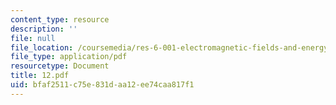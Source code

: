 ```yaml
---
content_type: resource
description: ''
file: null
file_location: /coursemedia/res-6-001-electromagnetic-fields-and-energy-spring-2008/bfaf2511c75e831daa12ee74caa817f1_12.pdf
file_type: application/pdf
resourcetype: Document
title: 12.pdf
uid: bfaf2511-c75e-831d-aa12-ee74caa817f1
---
```

